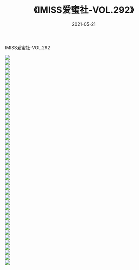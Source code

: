 ﻿---
layout: post
title:  《IMISS爱蜜社-VOL.292》
date:   2021-05-21
img: http://img.660000.xyz/Sharelink/网络美图/2021/IMISS爱蜜社-VOL.292/000.jpg
categories: [美女, 清纯, 唯美]
---

IMISS爱蜜社-VOL.292

  ![](http://img.660000.xyz/Sharelink/网络美图/2021/IMISS爱蜜社-VOL.292/001.jpg) <br> ![](http://img.660000.xyz/Sharelink/网络美图/2021/IMISS爱蜜社-VOL.292/002.jpg) <br> ![](http://img.660000.xyz/Sharelink/网络美图/2021/IMISS爱蜜社-VOL.292/003.jpg) <br> ![](http://img.660000.xyz/Sharelink/网络美图/2021/IMISS爱蜜社-VOL.292/004.jpg) <br> ![](http://img.660000.xyz/Sharelink/网络美图/2021/IMISS爱蜜社-VOL.292/005.jpg) <br> ![](http://img.660000.xyz/Sharelink/网络美图/2021/IMISS爱蜜社-VOL.292/006.jpg) <br> ![](http://img.660000.xyz/Sharelink/网络美图/2021/IMISS爱蜜社-VOL.292/007.jpg) <br> ![](http://img.660000.xyz/Sharelink/网络美图/2021/IMISS爱蜜社-VOL.292/008.jpg) <br> ![](http://img.660000.xyz/Sharelink/网络美图/2021/IMISS爱蜜社-VOL.292/009.jpg) <br> ![](http://img.660000.xyz/Sharelink/网络美图/2021/IMISS爱蜜社-VOL.292/010.jpg) <br> ![](http://img.660000.xyz/Sharelink/网络美图/2021/IMISS爱蜜社-VOL.292/011.jpg) <br> ![](http://img.660000.xyz/Sharelink/网络美图/2021/IMISS爱蜜社-VOL.292/012.jpg) <br> ![](http://img.660000.xyz/Sharelink/网络美图/2021/IMISS爱蜜社-VOL.292/013.jpg) <br> ![](http://img.660000.xyz/Sharelink/网络美图/2021/IMISS爱蜜社-VOL.292/014.jpg) <br> ![](http://img.660000.xyz/Sharelink/网络美图/2021/IMISS爱蜜社-VOL.292/015.jpg) <br> ![](http://img.660000.xyz/Sharelink/网络美图/2021/IMISS爱蜜社-VOL.292/016.jpg) <br> ![](http://img.660000.xyz/Sharelink/网络美图/2021/IMISS爱蜜社-VOL.292/017.jpg) <br> ![](http://img.660000.xyz/Sharelink/网络美图/2021/IMISS爱蜜社-VOL.292/018.jpg) <br> ![](http://img.660000.xyz/Sharelink/网络美图/2021/IMISS爱蜜社-VOL.292/019.jpg) <br> ![](http://img.660000.xyz/Sharelink/网络美图/2021/IMISS爱蜜社-VOL.292/020.jpg) <br> ![](http://img.660000.xyz/Sharelink/网络美图/2021/IMISS爱蜜社-VOL.292/021.jpg) <br> ![](http://img.660000.xyz/Sharelink/网络美图/2021/IMISS爱蜜社-VOL.292/022.jpg) <br> ![](http://img.660000.xyz/Sharelink/网络美图/2021/IMISS爱蜜社-VOL.292/023.jpg) <br> ![](http://img.660000.xyz/Sharelink/网络美图/2021/IMISS爱蜜社-VOL.292/024.jpg) <br> ![](http://img.660000.xyz/Sharelink/网络美图/2021/IMISS爱蜜社-VOL.292/025.jpg) <br> ![](http://img.660000.xyz/Sharelink/网络美图/2021/IMISS爱蜜社-VOL.292/026.jpg) <br> ![](http://img.660000.xyz/Sharelink/网络美图/2021/IMISS爱蜜社-VOL.292/027.jpg) <br> ![](http://img.660000.xyz/Sharelink/网络美图/2021/IMISS爱蜜社-VOL.292/028.jpg) <br> ![](http://img.660000.xyz/Sharelink/网络美图/2021/IMISS爱蜜社-VOL.292/029.jpg) <br> ![](http://img.660000.xyz/Sharelink/网络美图/2021/IMISS爱蜜社-VOL.292/030.jpg) <br> ![](http://img.660000.xyz/Sharelink/网络美图/2021/IMISS爱蜜社-VOL.292/031.jpg) <br> ![](http://img.660000.xyz/Sharelink/网络美图/2021/IMISS爱蜜社-VOL.292/032.jpg) <br> ![](http://img.660000.xyz/Sharelink/网络美图/2021/IMISS爱蜜社-VOL.292/033.jpg) <br> ![](http://img.660000.xyz/Sharelink/网络美图/2021/IMISS爱蜜社-VOL.292/034.jpg) <br> ![](http://img.660000.xyz/Sharelink/网络美图/2021/IMISS爱蜜社-VOL.292/035.jpg) <br> ![](http://img.660000.xyz/Sharelink/网络美图/2021/IMISS爱蜜社-VOL.292/036.jpg) <br> ![](http://img.660000.xyz/Sharelink/网络美图/2021/IMISS爱蜜社-VOL.292/037.jpg) <br> ![](http://img.660000.xyz/Sharelink/网络美图/2021/IMISS爱蜜社-VOL.292/038.jpg) <br> ![](http://img.660000.xyz/Sharelink/网络美图/2021/IMISS爱蜜社-VOL.292/039.jpg) <br> ![](http://img.660000.xyz/Sharelink/网络美图/2021/IMISS爱蜜社-VOL.292/040.jpg) <br> ![](http://img.660000.xyz/Sharelink/网络美图/2021/IMISS爱蜜社-VOL.292/041.jpg) <br> ![](http://img.660000.xyz/Sharelink/网络美图/2021/IMISS爱蜜社-VOL.292/042.jpg) <br>